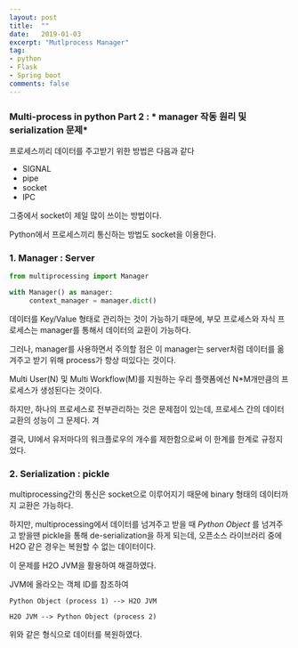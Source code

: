 ```yaml
---
layout: post
title:  ""
date:   2019-01-03
excerpt: "Mutlprocess Manager"
tag:
- python
- Flask
- Spring boot
comments: false
---
```

### Multi-process in python Part 2 : * manager 작동 원리 및 serialization 문제*

프로세스끼리 데이터를 주고받기 위한 방법은 다음과 같다


* SIGNAL
* pipe
* socket
* IPC


그중에서 socket이 제일 많이 쓰이는 방법이다.

Python에서 프로세스끼리 통신하는 방법도 socket을 이용한다.



### 1. Manager : Server

``` Python
from multiprocessing import Manager

with Manager() as manager:
     context_manager = manager.dict()

```

데이터를 Key/Value 형태로 관리하는 것이 가능하기 때문에,
부모 프로세스와 자식 프로세스는 manager를 통해서 데이터의 교환이 가능하다.

그러나, manager를 사용하면서 주의할 점은 이 manager는 server처럼 데이터를 옮겨주고 받기 위해 process가 항상 떠있다는 것이다.

Multi User(N) 및 Multi Workflow(M)를 지원하는 우리 플랫폼에선
N*M개만큼의 프로세스가 생성된다는 것이다.

하지만, 하나의 프로세스로 전부관리하는 것은 문제점이 있는데, 프로세스 간의 데이터 교환의 성능이 그 문제다.
겨

결국, UI에서 유저마다의 워크플로우의 개수를 제한함으로써 이 한계를 한계로 규정지었다.

### 2. Serialization : pickle

multiprocessing간의 통신은 socket으로 이루어지기 때문에 binary 형태의 데이터까지 교환은 가능하다.

하지만, multiprocessing에서 데이터를 넘겨주고 받을 때 *Python Object* 를 넘겨주고 받을땐 pickle을 통해 de-serialization을 하게 되는데, 오픈소스 라이브러리 중에 H2O 같은 경우는 복원할 수 없는 데이터이다.

이 문제를 H2O JVM을 활용하여 해결하였다.

JVM에 올라오는 객체 ID를 참조하여

``` mermaid
Python Object (process 1) --> H2O JVM

H2O JVM --> Python Object (process 2)

```

위와 같은 형식으로 데이터를 복원하였다.
